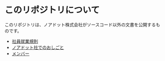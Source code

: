 # このリポジトリについて
このリポジトリは、ノアドット株式会社がソースコード以外の文書を公開するものです。

- [社員就業規則](employeehandbook.md)
- [ノアドット社でのおしごと](workingatnordot.md)
- [メンバー](ourteam.md)
